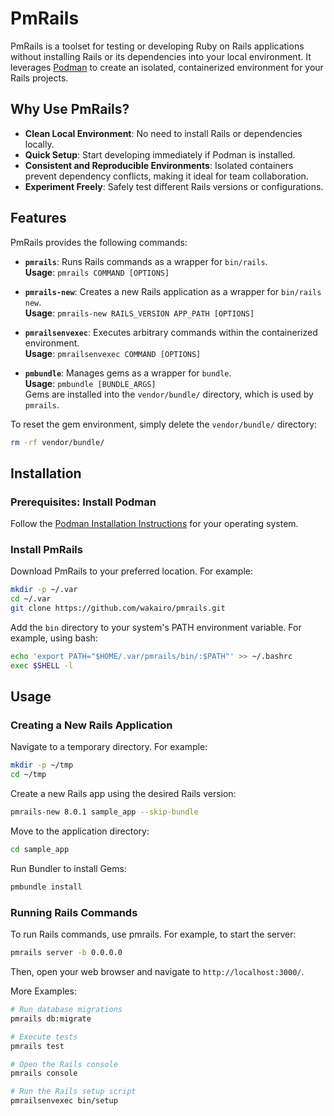 # PmRails

PmRails is a toolset for testing or developing Ruby on Rails applications
without installing Rails or its dependencies into your local environment.
It leverages [Podman](https://docs.podman.io/en/latest/)
to create an isolated, containerized environment for your Rails projects.

## Why Use PmRails?

- **Clean Local Environment**: No need to install Rails or dependencies locally.
- **Quick Setup**: Start developing immediately if Podman is installed.
- **Consistent and Reproducible Environments**: Isolated containers prevent dependency conflicts, making it ideal for team collaboration.
- **Experiment Freely**: Safely test different Rails versions or configurations.

## Features

PmRails provides the following commands:

- **`pmrails`**: Runs Rails commands as a wrapper for `bin/rails`.\
  **Usage**: `pmrails COMMAND [OPTIONS]`

- **`pmrails-new`**: Creates a new Rails application as a wrapper for `bin/rails new`.\
  **Usage**: `pmrails-new RAILS_VERSION APP_PATH [OPTIONS]`

- **`pmrailsenvexec`**: Executes arbitrary commands within the containerized environment.\
  **Usage**: `pmrailsenvexec COMMAND [OPTIONS]`

- **`pmbundle`**: Manages gems as a wrapper for `bundle`.\
  **Usage**: `pmbundle [BUNDLE_ARGS]`\
  Gems are installed into the `vendor/bundle/` directory, which is used by `pmrails`.

To reset the gem environment, simply delete the `vendor/bundle/` directory:

```sh
rm -rf vendor/bundle/
```

## Installation

### Prerequisites: Install Podman

Follow the [Podman Installation Instructions](https://podman.io/docs/installation) for your operating system.

### Install PmRails

Download PmRails to your preferred location. For example:

```sh
mkdir -p ~/.var
cd ~/.var
git clone https://github.com/wakairo/pmrails.git
```

 Add the `bin` directory to your system's PATH environment variable. For example, using bash:

 ```sh
 echo 'export PATH="$HOME/.var/pmrails/bin/:$PATH"' >> ~/.bashrc
 exec $SHELL -l
 ```


## Usage

### Creating a New Rails Application

Navigate to a temporary directory. For example:

```sh
mkdir -p ~/tmp
cd ~/tmp
```

Create a new Rails app using the desired Rails version:

```sh
pmrails-new 8.0.1 sample_app --skip-bundle
```

Move to the application directory:

```sh
cd sample_app
```

Run Bundler to install Gems:

```sh
pmbundle install
```

### Running Rails Commands

To run Rails commands, use pmrails. For example, to start the server:

```sh
pmrails server -b 0.0.0.0
```

Then, open your web browser and navigate to `http://localhost:3000/`.

More Examples:

```sh
# Run database migrations
pmrails db:migrate

# Execute tests
pmrails test

# Open the Rails console
pmrails console

# Run the Rails setup script
pmrailsenvexec bin/setup
```
